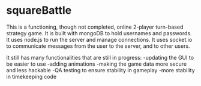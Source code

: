 # squareBattle
This is a functioning, though not completed, online 2-player turn-based strategy game.
It is built with mongoDB to hold usernames and passwords.
It uses node.js to run the server and manage connections.
It uses socket.io to communicate messages from the user to the server, and to other users.

It still has many functionalities that are still in progress:
-updating the GUI to be easier to use
-adding animations
-making the game data more secure and less hackable
-QA testing to ensure stability in gameplay
-more stability in timekeeping code
